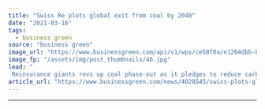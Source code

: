 ```yaml
---
title: "Swiss Re plots global exit from coal by 2040"
date: "2021-03-16"
tags: 
  - business green
source: "business green"
image_url: "https://www.businessgreen.com/api/v1/wps/ce58f0a/e1264dbb-bad0-4e67-83c2-b131de149720/4/1200px-30-St-Mary-Axe-The-Gherkin-London-United-Kingdom-Unsplash-185x114.jpg"
image_fp: "/assets/img/post_thumbnails/46.jpg"
lead: "
 Reinsurance giants revs up coal phase-out as it pledges to reduce carbon intensity of equity and corporate bond portfolios by 35 per cent by 2025 ..."
article_url: "https://www.businessgreen.com/news/4028545/swiss-plots-global-exit-coal-2040"
---
```


---
